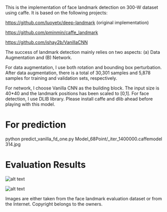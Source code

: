 This is the implementation of face landmark detection on 300-W dataset using caffe. It is based on the following projects:

https://github.com/luoyetx/deep-landmark (original implementation)

https://github.com/pminmin/caffe_landmark

https://github.com/ishay2b/VanillaCNN 

The success of landmark detection mainly relies on two aspects: (a) Data Augmentation and (B) Network.

For data augmentation, I use both rotation and bounding box perturbation. After data augmentation, there is a total of 30,301 samples and 5,878 samples for training and validation sets, respectively.

For network, I choose Vanilla CNN as the building block. The input size is 40*40 and the landmark positions has been scaled to [0,1]. For face detection, I use DLIB library. Please install caffe and dlib ahead before playing with this model.



# For prediction

python predict_vanilla_fd_one.py Model_68Point/_iter_1400000.caffemodel 314.jpg


# Evaluation Results


![alt text](https://github.com/cunjian/face_alignment/blob/master/demo_result.jpg "Logo Title Text 1")


![alt text](https://github.com/cunjian/face_alignment/blob/master/demo_result_18.jpg "Logo Title Text 1")

Images are either taken from the face landmark evaluation dataset or from the Internet. Copyright belongs to the owners.